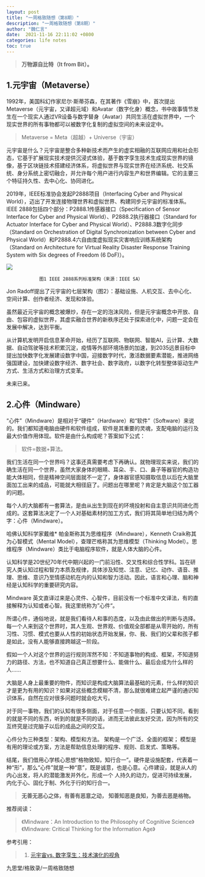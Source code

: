 ```yaml
---
layout: post
title: "一周格致随想（第8期）"
description: "一周格致随想（第8期）"
author: "魏仁言"
date:  2021-11-16 22:11:02 +0800
categories: life notes
toc: true
---
```


> **万物源自比特（It from Bit）。**

## 1.元宇宙（Metaverse）
 1992年，美国科幻作家尼尔·斯蒂芬森，在其著作《雪崩》中，首次提出Metaverse（元宇宙，又译超元域）和Avatar（数字化身）概念，书中故事情节发生在一个现实人通过VR设备与数字替身（Avatar）共同生活在虚拟世界中，一个现实世界的所有事物都可以被数字化复制的虚拟空间的未来设定中。

> Metaverse = Meta（超越）+ Universe（宇宙）

元宇宙是什么？元宇宙是整合多种新技术而产生的虚实相融的互联网应用和社会形态，它基于扩展现实技术提供沉浸式体验，基于数字孪生技术生成现实世界的镜像，基于区块链技术搭建经济体系，将虚拟世界与现实世界在经济系统、社交系统、身分系统上密切融合，并允许每个用户进行内容生产和世界编辑。它的主要三个特征持久性、去中心化、协同进化。

2019年，IEEE标准协会发起P2888项目（Interfacing Cyber and Physical World），迈出了开发连接物理世界和虚拟世界、构建同步元宇宙的标准体系。IEEE 2888包括四个部分：P2888.1传感器接口（Specification of Sensor Interface for Cyber and Physical World）、P2888.2执行器接口（Standard for Actuator Interface for Cyber and Physical World）、P2888.3数字化同步（Standard on Orchestration of Digital Synchronization between Cyber and Physical World）和P2888.4六自由度虚拟现实灾害响应训练系统架构（Standard on Architecture for Virtual Reality Disaster Response Training System with Six degrees of Freedom (6 DoF)）。

![](https://mmbiz.qpic.cn/mmbiz_png/ibmuDYEQOCqlrywbzS2WjUlnkYRrnTj4kmZnI6GVQ0S8tGNLgiarmIlDpX9sXZ0hGiaIbHricJLtKz025BXRgYXQMQ/640?wx_fmt=png&tp=webp&wxfrom=5&wx_lazy=1&wx_co=1ßß)

				图1 IEEE 2888系列标准架构（来源：IEEE SA）

Jon Radoff提出了元宇宙的七层架构（图2）：基础设施、人机交互、去中心化、空间计算、创作者经济、发现和体验。

虽然最近元宇宙的概念被爆炒，存在一定的泡沫风险，但是元宇宙概念中开放、自由、包容的虚拟世界，其虚实融合世界的新秩序还处于探索进化中，问题一定会在发展中解决，达到平衡。

从计算机发明开启信息革命开始，经历了互联网、物联网、智能AI，云计算、大数据、自动驾驶等技术积累沉淀，疫情等外部环境场景的加速，到2035远景目标中提出加快数字化发展建设数字中国，迎接数字时代，激活数据要素潜能，推进网络强国建设，加快建设数字经济、数字社会、数字政府，以数字化转型整体驱动生产方式、生活方式和治理方式变革。

未来已来。 

## 2.心件（Mindware）
“心件”（Mindware）是相对于“硬件”（Hardware）和“软件”（Software）来说的。我们都知道电脑由硬件和软件组成，软件是其重要的灵魂，支配电脑的运行及最大价值作用体现。软件是由什么构成呢？答案如下公式：

> 软件=数据+算法。

我们生活在同一个世界吗？这事还真需要考虑下再确认。就物理现实来说，我们的确生活在同一个世界，虽然大家身体的眼睛、耳朵、手、口、鼻子等器官的构造功能大体相同，但是精神空间层面就不一定了，身体器官感知摄取信息以后在大脑里面加工出来的成品，可能就大相径庭了。问题出在哪里呢？肯定是大脑这个加工器的问题。

每个人的大脑都有一套算法，是由从出生到现在的环境投射和自主意识共同进化而成的。这套算法决定了一个人对基础素材的加工方式，我们将其简单地归结为两个字：心件（Mindware）。

哈佛认知科学家戴维* 帕金斯称其为思维程序（Mindware），Kenneth Craik称其为心智模式（Mental Model），查理芒格称其为思维模型（Thinking Model）。思维程序（Mindware）类比于电脑程序软件，就是人体大脑的心件。

认知科学是20世纪70年代中期兴起的一门前沿性、交叉性和综合性学科。旨在研究人类认知过程和智力本质及规律，具体涉及知觉、注意、记忆、动作、语音、推理、思维、意识乃至情感动机在内的认知和智力活动。因此，语言和心理、脑和神经是认知科学的重要研究内容。

Mindware 英文直译过来是心灵件、心智件，目前没有一个标准中文译法，有的直接解释为认知或者心智。我这里统称为”心件“。

所谓心件，通俗地说，就是我们看待人和事的态度，以及由此做出的判断与选择。每一个人来到这个世界时，其人生观、世界观、价值观全部都是从零开始的，所有习性、习惯、模式也要从人性的初始状态开始发展，你、我、我们的父辈和孩子都是如此，没有人能够直接跨越这一阶段。

假如一个人对这个世界的运行规则浑然不知：不知道事物的构成、框架，不知道努力的路径、方法，也不知道自己真正想要什么、能做什么、最后会成为什么样的人……

大脑是人身上最重要的物件，而知识是构成大脑算法最基础的元素，什么样的知识才是更为有用的知识？如果对这些概念模糊不清，那么就很难建立起严谨的通识知识体系，自然在应对很多问题时就会吃大亏。

对于同一事物，我们的认知有很多侧面，对于任意一个侧面，只要认知不同，看到的就是不同的东西，听到的就是不同的话，进而无法彼此友好交流，因为所有的交互终究是过完脑子以后的成品之间的交互。

心件分为三种类型：架构、模型和方法。 架构是一个广泛、全面的框架； 模型是有用的理论或方案，方法是帮助信息处理的程序、规则、启发式、策略等。

结尾，我们借用心学核心思想“格物致知，知行合一”。硬件是设施配套，代表着一种“形”，那么“心件”就是一种“意”，既是诚意，也是心意。心件建设，就是从人的内心出发，将人的潜能激发并外化，形成一个 人持久的动力，促进可持续发展，内化于心、固化于制、外化于行的知行合一。

> **无善无恶心之体，有善有恶意之动，**
> **知善知恶是良知，为善去恶是格物。**

推荐阅读：
> 《Mindware：An Introduction to the Philosophy of Cognitive Science》
> 《Mindware: Critical Thinking for the Information Age》

参考引用：
> 1. [元宇宙vs. 数字孪生：技术演化的视角](https://mp.weixin.qq.com/s/gf3icEgYR0WKWP3YVaNx3w)

九思堂/格致录/一周格致随想